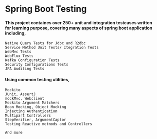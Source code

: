 # Spring Boot Testing

#### This project containes over 250+ unit and integration testcases written for learning purpose, covering many aspects of spring boot application including,

    Native Query Tests for Jdbc and R2dbc
    Service Method Unit Tests/ Itegration Tests
    WebMvc Tests
    WebFlux Tests
    Kafka Configuration Tests
    Security Configurations Tests
    JPA Auditing Tests
#### Using common testing utilities,

    Mockito
    JUnit, AssertJ
    mockMvc, Webclient
    Mockito Argument Matchers
    Bean Mocking, Object Mocking
    Injecting Authentication
    Multipart Controllers
    StepVerifier, ArgumentCaptor
    Testing Reactive metnods and Controllers

    And more    
